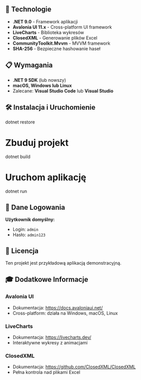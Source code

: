 ## 🚀 Technologie

- **.NET 9.0** - Framework aplikacji
- **Avalonia UI 11.x** - Cross-platform UI framework
- **LiveCharts** - Biblioteka wykresów
- **ClosedXML** - Generowanie plików Excel
- **CommunityToolkit.Mvvm** - MVVM framework
- **SHA-256** - Bezpieczne hashowanie haseł

## 📋 Wymagania

- **.NET 9 SDK** (lub nowszy)
- **macOS, Windows lub Linux**
- Zalecane: **Visual Studio Code** lub **Visual Studio**

## 🛠️ Instalacja i Uruchomienie

dotnet restore

# Zbuduj projekt
dotnet build

# Uruchom aplikację
dotnet run

## 🔐 Dane Logowania

**Użytkownik domyślny:**
- Login: `admin`
- Hasło: `admin123`

## 📄 Licencja

Ten projekt jest przykładową aplikacją demonstracyjną.

## 🎓 Dodatkowe Informacje

### Avalonia UI
- Dokumentacja: https://docs.avaloniaui.net/
- Cross-platform: działa na Windows, macOS, Linux

### LiveCharts
- Dokumentacja: https://livecharts.dev/
- Interaktywne wykresy z animacjami

### ClosedXML
- Dokumentacja: https://github.com/ClosedXML/ClosedXML
- Pełna kontrola nad plikami Excel

